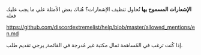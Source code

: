 **الإشعارات المسموح بها** تُحاول تنظيف الإشعارات؟ هُناك بعض الأمثلة علي ما يجب عليك فعله

<https://github.com/discordextremelist/help/blob/master/allowed_mentions/en.md>

إذا كُنت ترغب في المُساهمة ثمال مكتبة غير مُدرجة في القائمة, يرجي تقديم طلب.